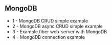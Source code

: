 ## MongoDB

- 1 - MongoDB CRUD simple example
- 2 - MongoDB async CRUD simple example
- 3 - Example fiber web-server with MongoDB
- 4 - MongoDB connection example